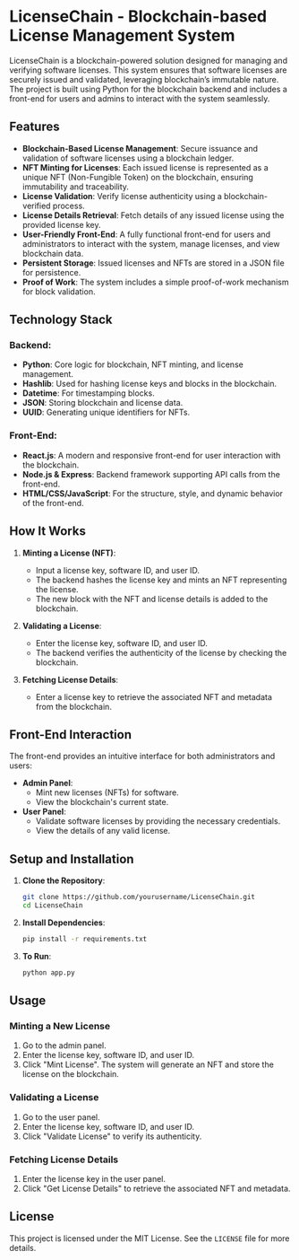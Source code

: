 # LicenseChain - Blockchain-based License Management System

LicenseChain is a blockchain-powered solution designed for managing and verifying software licenses. This system ensures that software licenses are securely issued and validated, leveraging blockchain’s immutable nature. The project is built using Python for the blockchain backend and includes a front-end for users and admins to interact with the system seamlessly.

## Features

- **Blockchain-Based License Management**: Secure issuance and validation of software licenses using a blockchain ledger.
- **NFT Minting for Licenses**: Each issued license is represented as a unique NFT (Non-Fungible Token) on the blockchain, ensuring immutability and traceability.
- **License Validation**: Verify license authenticity using a blockchain-verified process.
- **License Details Retrieval**: Fetch details of any issued license using the provided license key.
- **User-Friendly Front-End**: A fully functional front-end for users and administrators to interact with the system, manage licenses, and view blockchain data.
- **Persistent Storage**: Issued licenses and NFTs are stored in a JSON file for persistence.
- **Proof of Work**: The system includes a simple proof-of-work mechanism for block validation.

## Technology Stack

### Backend:
- **Python**: Core logic for blockchain, NFT minting, and license management.
- **Hashlib**: Used for hashing license keys and blocks in the blockchain.
- **Datetime**: For timestamping blocks.
- **JSON**: Storing blockchain and license data.
- **UUID**: Generating unique identifiers for NFTs.

### Front-End:
- **React.js**: A modern and responsive front-end for user interaction with the blockchain.
- **Node.js & Express**: Backend framework supporting API calls from the front-end.
- **HTML/CSS/JavaScript**: For the structure, style, and dynamic behavior of the front-end.
  
## How It Works

1. **Minting a License (NFT)**:
    - Input a license key, software ID, and user ID.
    - The backend hashes the license key and mints an NFT representing the license.
    - The new block with the NFT and license details is added to the blockchain.

2. **Validating a License**:
    - Enter the license key, software ID, and user ID.
    - The backend verifies the authenticity of the license by checking the blockchain.

3. **Fetching License Details**:
    - Enter a license key to retrieve the associated NFT and metadata from the blockchain.

## Front-End Interaction

The front-end provides an intuitive interface for both administrators and users:
- **Admin Panel**: 
    - Mint new licenses (NFTs) for software.
    - View the blockchain's current state.
- **User Panel**: 
    - Validate software licenses by providing the necessary credentials.
    - View the details of any valid license.

## Setup and Installation

1. **Clone the Repository**:
    ```bash
    git clone https://github.com/yourusername/LicenseChain.git
    cd LicenseChain
    ```

2. **Install Dependencies**:
    ```bash
    pip install -r requirements.txt
    ```

3. **To Run**:
    ```bash
    python app.py
    ```

## Usage

### Minting a New License
1. Go to the admin panel.
2. Enter the license key, software ID, and user ID.
3. Click "Mint License". The system will generate an NFT and store the license on the blockchain.

### Validating a License
1. Go to the user panel.
2. Enter the license key, software ID, and user ID.
3. Click "Validate License" to verify its authenticity.

### Fetching License Details
1. Enter the license key in the user panel.
2. Click "Get License Details" to retrieve the associated NFT and metadata.

## License

This project is licensed under the MIT License. See the `LICENSE` file for more details.
